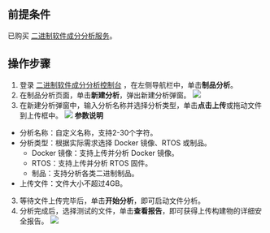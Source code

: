## 前提条件
已购买 [二进制软件成分分析服务](https://cloud.tencent.com/document/product/1483/63475)。

## 操作步骤
1. 登录 [二进制软件成分分析控制台](https://console.cloud.tencent.com/bsca) ，在左侧导航栏中，单击**制品分析**。
2. 在制品分析页面，单击**新建分析**，弹出新建分析弹窗。
![](https://qcloudimg.tencent-cloud.cn/raw/e08379a14ea24cc8e22d4f1b6a32d411.png)
2. 在新建分析弹窗中，输入分析名称并选择分析类型，单击**点击上传**或拖动文件到上传框中。
![](https://qcloudimg.tencent-cloud.cn/raw/725ba352575e7af4c2cbdb95c41e1451.png)
**参数说明**
 - 分析名称：自定义名称，支持2-30个字符。
 - 分析类型：根据实际需求选择 Docker 镜像、RTOS 或制品。
    - Docker 镜像：支持上传并分析 Docker 镜像。
    - RTOS：支持上传并分析 RTOS 固件。
    - 制品：支持分析各类二进制制品。
 - 上传文件：文件大小不超过4GB。
3. 等待文件上传完毕后，单击**开始分析**，即可启动文件分析。
4. 分析完成后，选择测试的文件，单击**查看报告**，即可获得上传构建物的详细安全报告。
![](https://qcloudimg.tencent-cloud.cn/raw/416f4b77db1dcdb60fa30816f1155cad.png)
